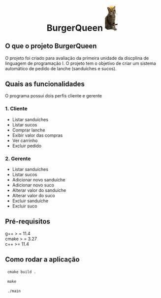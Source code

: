# <p align = "center"> BurgerQueen  <img src = ".logo/rainha.png" width = "45" >


## O que o projeto BurgerQueen
O projeto foi criado para avaliação da primeira unidade da discplina de linguagem de programação I. O projeto tem o objetivo de criar um sistema automático de pedido de lanche (sanduíches e sucos).


## Quais as funcionalidades
O programa possui dois perfis cliente e gerente
<br>
### 1. Cliente
- Listar sanduíches 
- Listar sucos
- Comprar lanche
- Exibir valor das compras
- Ver carrinho
- Excluir pedido
### 2. Gerente
- Listar sanduíches
- Listar sucos
- Adicionar novo sanduíche
- Adicionar novo suco
- Alterar valor do sanduíche
- Alterar valor do suco
- Excluir sanduíche
- Excluir suco

## Pré-requisitos
g++   > = 11.4 <br>
cmake > = 3.27 <br>
c++ >= 11.4

## Como rodar a aplicação
``` cmake build .``` <br>

``` make``` <br>

``` ./main``` <br>


 

